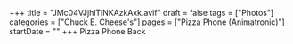 +++
title = "JMc04VJjhlTlNKAzkAxk.avif"
draft = false
tags = ["Photos"]
categories = ["Chuck E. Cheese's"]
pages = ["Pizza Phone (Animatronic)"]
startDate = ""
+++
Pizza Phone Back
